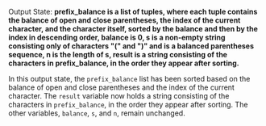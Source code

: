 Output State: **prefix_balance is a list of tuples, where each tuple contains the balance of open and close parentheses, the index of the current character, and the character itself, sorted by the balance and then by the index in descending order, balance is 0, s is a non-empty string consisting only of characters "(" and ")" and is a balanced parentheses sequence, n is the length of s, result is a string consisting of the characters in prefix_balance, in the order they appear after sorting.**

In this output state, the `prefix_balance` list has been sorted based on the balance of open and close parentheses and the index of the current character. The `result` variable now holds a string consisting of the characters in `prefix_balance`, in the order they appear after sorting. The other variables, `balance`, `s`, and `n`, remain unchanged.